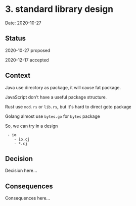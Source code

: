 # 3. standard library design

Date: 2020-10-27

## Status

2020-10-27 proposed

2020-12-17 accepted

## Context

Java use directory as package, it will cause fat package.

JavaScript don't have a useful package structure.

Rust use `mod.rs` or `lib.rs`, but it's hard to direct goto package

Golang almost use `bytes.go` for `bytes` package

So, we can try in a design

```
 - io
    - io.cj
    - *.cj
```

## Decision

Decision here...

## Consequences

Consequences here...
